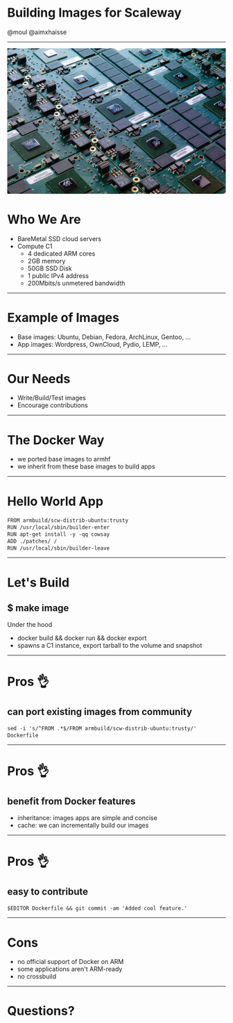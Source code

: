 # Building Images for Scaleway

@moul @aimxhaisse

---

![right](assets/image-board.jpg)

# Who We Are


- BareMetal SSD cloud servers
- Compute C1
	- 4 dedicated ARM cores
	- 2GB memory
	- 50GB SSD Disk
	- 1 public IPv4 address
	- 200Mbits/s unmetered bandwidth

---

# Example of Images

- Base images: Ubuntu, Debian, Fedora, ArchLinux, Gentoo, ...
- App images: Wordpress, OwnCloud, Pydio, LEMP, ...

---

# Our Needs

- Write/Build/Test images
- Encourage contributions

---

# The Docker Way

- we ported base images to armhf
- we inherit from these base images to build apps

---

# Hello World App

```
FROM armbuild/scw-distrib-ubuntu:trusty
RUN /usr/local/sbin/builder-enter
RUN apt-get install -y -qq cowsay
ADD ./patches/ /
RUN /usr/local/sbin/builder-leave
```

---

# Let's Build

## $ make image

Under the hood

- docker build && docker run && docker export
- spawns a C1 instance, export tarball to the volume and snapshot

---

# Pros :ok_hand:

## can port existing images from community

```
sed -i 's/^FROM .*$/FROM armbuild/scw-distrib-ubuntu:trusty/' Dockerfile
```

---

# Pros :ok_hand:

## benefit from Docker features

- inheritance: images apps are simple and concise
- cache: we can incrementally build our images

---

# Pros :ok_hand:

## easy to contribute

```
$EDITOR Dockerfile && git commit -am 'Added cool feature.'
```

---

# Cons

- no official support of Docker on ARM
- some applications aren't ARM-ready
- no crossbuild

---

# Questions?